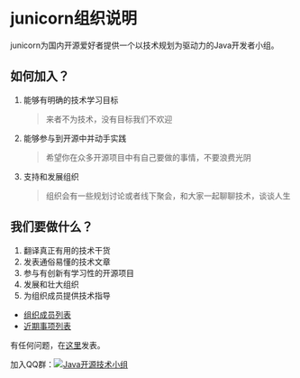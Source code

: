 # junicorn组织说明

junicorn为国内开源爱好者提供一个以技术规划为驱动力的Java开发者小组。

## 如何加入？

1. 能够有明确的技术学习目标
	> 来者不为技术，没有目标我们不欢迎
2. 能够参与到开源中并动手实践
	> 希望你在众多开源项目中有自己要做的事情，不要浪费光阴
3. 支持和发展组织
	> 组织会有一些规划讨论或者线下聚会，和大家一起聊聊技术，谈谈人生

## 我们要做什么？

1. 翻译真正有用的技术干货
2. 发表通俗易懂的技术文章
3. 参与有创新有学习性的开源项目
4. 发展和壮大组织
5. 为组织成员提供技术指导

- [组织成员列表](users.md)
- [近期事项列表](events.md)

有任何问题，在[这里](https://github.com/junicorn/readme/issues/new)发表。

加入QQ群：<a target="_blank" href="http://shang.qq.com/wpa/qunwpa?idkey=7d479bd50a448c14e69a7af11f5b7c7216f780534faddbbdb85a08291100b0f2"><img border="0" src="http://pub.idqqimg.com/wpa/images/group.png" alt="Java开源技术小组" title="Java开源技术小组"></a>
